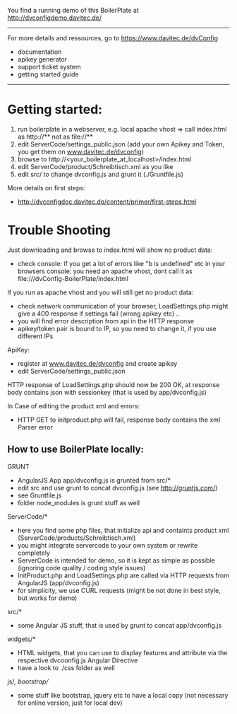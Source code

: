You find a running demo of this BoilerPlate at http://dvconfigdemo.davitec.de/

--------
For more details and ressources, go to  https://www.davitec.de/dvConfig
- documentation
- apikey generator
- support ticket system
- getting started guide
--------

Getting started:
================
1. run boilerplate in a webserver, e.g. local apache vhost => call index.html as http://** not as file://**
2. edit ServerCode/settings_public.json (add your own Apikey and Token, you get them on www.davitec.de/dvconfig)
3. browse to http://<your_boilerplate_at_localhost>/index.html
4. edit ServerCode/product/Schreibtisch.xml as you like
5. edit src/ to change dvconfig.js and grunt it (./Gruntfile.js)

More details on first steps:
- http://dvconfigdoc.davitec.de/content/primer/first-steps.html

Trouble Shooting
================

Just downloading and browse to index.html will show no product data:
- check console: if you get a lot of errors like "b is undefined" etc in your browsers console: you need an apache vhost, dont call it as file://<your folder>/dvConfig-BoilerPlate/index.html

If you run as apache vhost and you will still get no product data:
- check network communication of your browser, LoadSettings.php might give a 400 response if settings fail (wrong apikey etc) ..
- you will find error description from api in the HTTP response
- apikey/token pair is bound to IP, so you need to change it, if you use different IPs

ApiKey:
- register at www.davitec.de/dvconfig and create apikey
- edit ServerCode/settings_public.json

HTTP response of LoadSettings.php should now be 200 OK, at response body contains json with sessionkey (that is used by app/dvconfig.js)

In Case of editing the product xml and errors:
- HTTP GET to initproduct.php will fail, response body contains the xml Parser error

How to use BoilerPlate locally:
-------------------------------

GRUNT
- AngularJS App app/dvconfig.js is grunted from src/*
- edit src and use grunt to concat dvconfig.js (see http://gruntjs.com/)
- see Gruntfile.js
- folder node_modules is grunt stuff as well

ServerCode/*
- here you find some php files, that initialize api and containts product xml (ServerCode/products/Schreibtisch.xml)
- you might integrate servercode to your own system or rewrite completely
- ServerCode is intended for demo, so it is kept as simple as possible (ignoring code quality / coding style issues)
- InitProduct.php and LoadSettings.php are called via HTTP requests from AngularJS (app/dvconfig.js)
- for simplicity, we use CURL requests (might be not done in best style, but works for demo)

src/*
- some Angular JS stuff, that is used by grunt to concat app/dvconfig.js

widgets/*
- HTML widgets, that you can use to display features and attribute via the respective dvcoonfig.js Angular Directive
- have a look to ./css folder as well

js/*, bootstrap/*
- some stuff like bootstrap, jquery etc to have a local copy (not necessary for online version, just for local dev)

